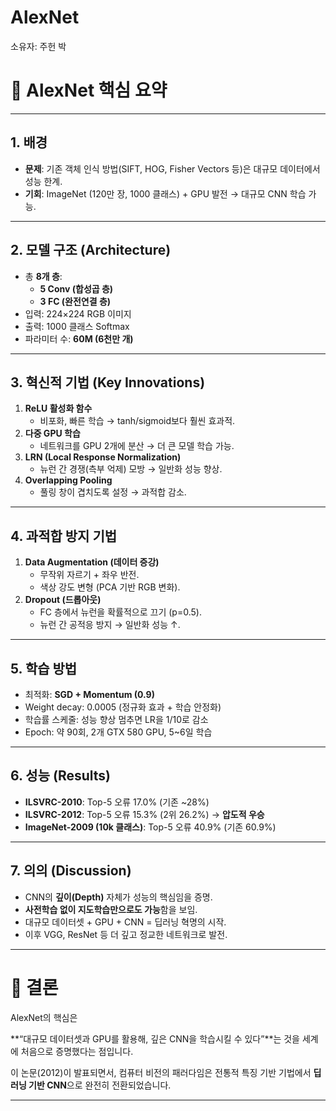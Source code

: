 # AlexNet

소유자: 주헌 박

# 📌 AlexNet 핵심 요약

---

## 1. 배경

- **문제**: 기존 객체 인식 방법(SIFT, HOG, Fisher Vectors 등)은 대규모 데이터에서 성능 한계.
- **기회**: ImageNet (120만 장, 1000 클래스) + GPU 발전 → 대규모 CNN 학습 가능.

---

## 2. 모델 구조 (Architecture)

- 총 **8개 층**:
    - **5 Conv (합성곱 층)**
    - **3 FC (완전연결 층)**
- 입력: 224×224 RGB 이미지
- 출력: 1000 클래스 Softmax
- 파라미터 수: **60M (6천만 개)**

---

## 3. 혁신적 기법 (Key Innovations)

1. **ReLU 활성화 함수**
    - 비포화, 빠른 학습 → tanh/sigmoid보다 훨씬 효과적.
2. **다중 GPU 학습**
    - 네트워크를 GPU 2개에 분산 → 더 큰 모델 학습 가능.
3. **LRN (Local Response Normalization)**
    - 뉴런 간 경쟁(측부 억제) 모방 → 일반화 성능 향상.
4. **Overlapping Pooling**
    - 풀링 창이 겹치도록 설정 → 과적합 감소.

---

## 4. 과적합 방지 기법

1. **Data Augmentation (데이터 증강)**
    - 무작위 자르기 + 좌우 반전.
    - 색상 강도 변형 (PCA 기반 RGB 변화).
2. **Dropout (드롭아웃)**
    - FC 층에서 뉴런을 확률적으로 끄기 (p=0.5).
    - 뉴런 간 공적응 방지 → 일반화 성능 ↑.

---

## 5. 학습 방법

- 최적화: **SGD + Momentum (0.9)**
- Weight decay: 0.0005 (정규화 효과 + 학습 안정화)
- 학습률 스케줄: 성능 향상 멈추면 LR을 1/10로 감소
- Epoch: 약 90회, 2개 GTX 580 GPU, 5~6일 학습

---

## 6. 성능 (Results)

- **ILSVRC-2010**: Top-5 오류 17.0% (기존 ~28%)
- **ILSVRC-2012**: Top-5 오류 15.3% (2위 26.2%) → **압도적 우승**
- **ImageNet-2009 (10k 클래스)**: Top-5 오류 40.9% (기존 60.9%)

---

## 7. 의의 (Discussion)

- CNN의 **깊이(Depth)** 자체가 성능의 핵심임을 증명.
- **사전학습 없이 지도학습만으로도 가능**함을 보임.
- 대규모 데이터셋 + GPU + CNN = 딥러닝 혁명의 시작.
- 이후 VGG, ResNet 등 더 깊고 정교한 네트워크로 발전.

---

# 🎯 결론

AlexNet의 핵심은

**“대규모 데이터셋과 GPU를 활용해, 깊은 CNN을 학습시킬 수 있다”**는 것을 세계에 처음으로 증명했다는 점입니다.

이 논문(2012)이 발표되면서, 컴퓨터 비전의 패러다임은 전통적 특징 기반 기법에서 **딥러닝 기반 CNN**으로 완전히 전환되었습니다.

---